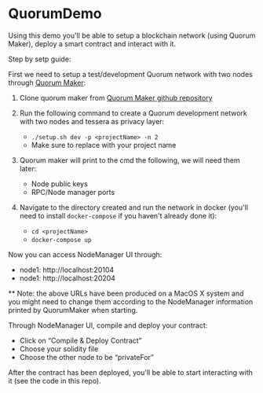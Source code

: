 # QuorumDemo

Using this demo you'll be able to setup a blockchain network (using Quorum Maker), deploy a smart contract and interact with it.

Step by setp guide: 

First we need to setup a test/development Quorum network with two nodes through [Quorum Maker](https://github.com/synechron-finlabs/quorum-maker/wiki#setting-up-quorum-testdevelopment-network):

1. Clone quorum maker from [Quorum Maker github repository](https://github.com/synechron-finlabs/quorum-maker.git)

2. Run the following command to create a Quorum development network with two nodes and tessera as privacy layer:
    * `./setup.sh dev -p <projectName> -n 2`
    * Make sure to replace <projectName> with your project name

3. Quorum maker will print to the cmd the following, we will need them later:
    * Node public keys
    * RPC/Node manager ports

4. Navigate to the directory created and run the network in docker (you'll need to install `docker-compose` if you haven't already done it):
    * `cd <projectName>`
    * `docker-compose up`

Now you can access NodeManager UI through:
  - node1: http://localhost:20104 
  - node1: http://localhost:20204

** Note: the above URLs have been produced on a MacOS X system and you might need to change them according to the NodeManager information printed by QuorumMaker when starting.

Through NodeManager UI, compile and deploy your contract:
  - Click on “Compile & Deploy Contract”
  - Choose your solidity file
  - Choose the other node to be “privateFor” 

After the contract has been deployed, you'll be able to start interacting with it (see the code in this repo).
